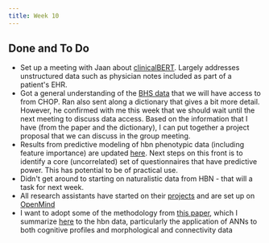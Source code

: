 ```yaml
---
title: Week 10
---
```


## Done and To Do
* Set up a meeting with Jaan about [clinicalBERT](https://arxiv.org/abs/1904.05342). Largely addresses unstructured data such as physician notes included as part of a patient's EHR. 
* Got a general understanding of the [BHS data](../literature-review/EMR-selfharm.md) that we will have access to from CHOP. Ran also sent along a dictionary that gives a bit more detail. However, he confirmed with me this week that we should wait until the next meeting to discuss data access. Based on the information that I have (from the paper and the dictionary), I can put together a project proposal that we can discuss in the group meeting. 
* Results from predictive modeling of hbn phenotypic data (including feature importance) are updated [here](../notebooks/phenotype_models.html). Next steps on this front is to identify a core (uncorrelated) set of questionnaires that have predictive power. This has potential to be of practical use. 
* Didn't get around to starting on naturalistic data from HBN - that will a task for next week. 
* All research assistants have started on their [projects](../mentorship/weekly-notes.md) and are set up on [OpenMind](../mentorship/openmind.md)
* I want to adopt some of the methodology from [this paper](https://www.sciencedirect.com/science/article/pii/S0960982220301585), which I summarize [here](../literature-review/development-translational-neuroimaging.md) to the hbn data, particularly the application of ANNs to both cognitive profiles and morphological and connectivity data